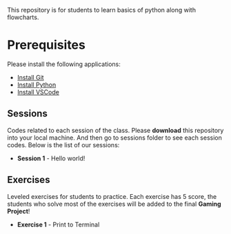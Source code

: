 This repository is for students to learn basics of python along with flowcharts.

# Prerequisites

Please install the following applications:

- [Install Git](https://git-scm.com/downloads)
- [Install Python](https://www.python.org/downloads/release/python-3130/)
- [Install VSCode](https://code.visualstudio.com/)

## Sessions

Codes related to each session of the class.
Please **download** this repository into your local machine.
And then go to sessions folder to see each session codes.
Below is the list of our sessions:

- **Session 1** - Hello world!

## Exercises

Leveled exercises for students to practice. Each exercise has 5 score, the students who solve most of the exercises will be added to the final **Gaming Project**!

- **Exercise 1** - Print to Terminal
